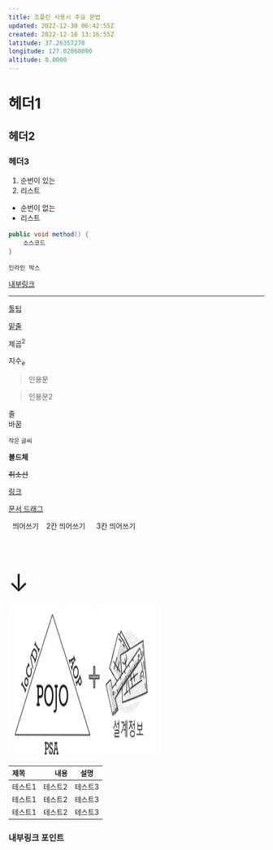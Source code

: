 ```yaml
---
title: 조플린 사용시 주요 문법
updated: 2022-12-30 06:42:55Z
created: 2022-12-10 13:16:55Z
latitude: 37.26357270
longitude: 127.02860090
altitude: 0.0000
---
```


# 헤더1

## 헤더2

### 헤더3

1. 순번이 있는
2. 리스트

- 순번이 없는
- 리스트

```java
public void method() {
	소스코드 
}
```

`인라인 박스`

[내부링크](#내부링크-포인트)

---

<abbr title="내용">툴팁</abbr>

<ins>밑줄</ins>

제곱<sup>2</sup>

지수<sub>e</sub>

<blockquote>인용문</blockquote>

> 인용문2

줄<br>바꿈

<small>작은 글씨</small>

<b>볼드체</b>

<s>취소선</s>

[링크](https://joplinapp.org)

[문서 드래그](../Ⅴ.%20기타/유용한%20링크.md) 

&nbsp; 띄어쓰기
&ensp; 2칸 띄어쓰기
&emsp; 3칸 띄어쓰기

<font size="10">&emsp; &emsp; &emsp; &emsp; &emsp; &emsp; &emsp; &emsp; ↓</font>


<img src="../_resources/29400c54d321aeb9b68fcb63a20a9bc3.png" width="300" height="300"/>

|제목|내용|설명|
|:---|---:|:---:|
|테스트1|테스트2|테스트3|
|테스트1|테스트2|테스트3|
|테스트1|테스트2|테스트3|

### 내부링크 포인트
